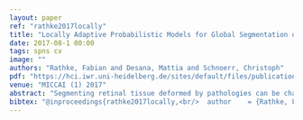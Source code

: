 ```yaml
---
layout: paper
ref: "rathke2017locally"
title: "Locally Adaptive Probabilistic Models for Global Segmentation of Pathological {OCT} Scans"
date: 2017-08-1 00:00
tags: spns cv
image: ""
authors: "Rathke, Fabian and Desana, Mattia and Schnoerr, Christoph"
pdf: "https://hci.iwr.uni-heidelberg.de/sites/default/files/publications/files/1764530220/rathke_17_locally.pdf"
venue: "MICCAI (1) 2017"
abstract: "Segmenting retinal tissue deformed by pathologies can be challenging. Segmentation approaches are often constructed with a certain pathology in mind and may require a large set of labeled pathological scans, and therefore are tailored to that particular pathology.We present an approach that can be easily transfered to new pathologies, as it is designed with no particular pathology in mind and requires no pathological ground truth. The approach is based on a graphical model trained for healthy scans, which is modified locally by adding pathology-specific shape modifications. We use the framework of sum-product networks (SPN) to find the best combination of modified and unmodified local models that globally yield the best segmentation. The approach further allows to localize and quantify the pathology. We demonstrate the flexibility and the robustness of our approach, by presenting results for three different pathologies: diabetic macular edema (DME), age-related macular degeneration (AMD) and non-proliferative diabetic retinopathy."
bibtex: "@inproceedings{rathke2017locally,<br/>  author    = {Rathke, Fabian and Desana, Mattia and Schnorr, Christoph},<br/>  title     = {Locally Adaptive Probabilistic Models for Global Segmentation of Pathological<br/>               {OCT} Scans},<br/>  booktitle = {{MICCAI} {(1)}},<br/>  series    = {Lecture Notes in Computer Science},<br/>  volume    = {10433},<br/>  pages     = {177--184},<br/>  publisher = {Springer},<br/>  year      = {2017}<br/>}"
---
```

